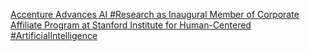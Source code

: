 [Accenture Advances AI #Research as Inaugural Member of Corporate Affiliate Program at Stanford Institute for Human-Centered #ArtificialIntelligence](https://qi.tc/qi/110281)